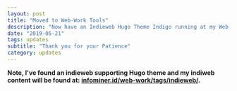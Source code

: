 ```yaml
---
layout: post
title: "Moved to Web-Work Tools"
description: "Now have an Indieweb Hugo Theme Indigo running at my Web-Work Tools site."
date: "2019-05-21"
tags: updates
subtitle: "Thank you for your Patience"
category: updates
---
```




**Note, I've found an indieweb supporting Hugo theme and my indiweb content will be found at: [infominer.id/web-work/tags/indieweb/](http://infominer.id/web-work/tags/indieweb/).**
